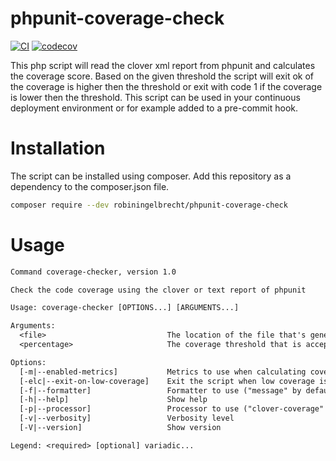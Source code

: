 # phpunit-coverage-check
[![CI](https://github.com/robiningelbrecht/phpunit-coverage-check/actions/workflows/main.yml/badge.svg?branch=master)](https://github.com/robiningelbrecht/phpunit-coverage-check/actions/workflows/main.yml)
[![codecov](https://codecov.io/gh/robiningelbrecht/phpunit-coverage-check/branch/master/graph/badge.svg?token=W8QR00MSP7)](https://codecov.io/gh/robiningelbrecht/phpunit-coverage-check)

This php script will read the clover xml report from phpunit and calculates the coverage score. Based on the given threshold the script will exit ok of the coverage is higher then the threshold or exit with code 1 if the coverage is lower then the threshold.
This script can be used in your continuous deployment environment or for example added to a pre-commit hook.

# Installation
The script can be installed using composer. Add this repository as a dependency to the composer.json file.

```bash
composer require --dev robiningelbrecht/phpunit-coverage-check
```
# Usage
```diff
Command coverage-checker, version 1.0

Check the code coverage using the clover or text report of phpunit

Usage: coverage-checker [OPTIONS...] [ARGUMENTS...]

Arguments:
  <file>                           The location of the file that's generated by phpunit
  <percentage>                     The coverage threshold that is acceptable. Min = 1, Max = 100

Options:
  [-m|--enabled-metrics]           Metrics to use when calculating coverage. Defaults to all
  [-elc|--exit-on-low-coverage]    Exit the script when low coverage is detected. Defaults to "true"
  [-f|--formatter]                 Formatter to use ("message" by default)
  [-h|--help]                      Show help
  [-p|--processor]                 Processor to use ("clover-coverage" by default)
  [-v|--verbosity]                 Verbosity level
  [-V|--version]                   Show version

Legend: <required> [optional] variadic...
```
